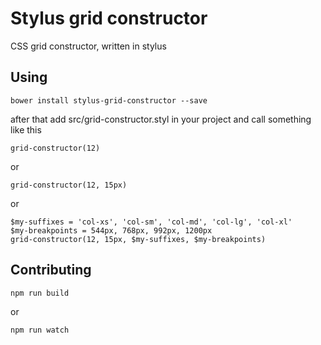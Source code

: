# Stylus grid constructor
CSS grid constructor, written in stylus

## Using
```
bower install stylus-grid-constructor --save
```
after that add src/grid-constructor.styl in your project and call something like this
```stylus
grid-constructor(12)
```
or
```stylus
grid-constructor(12, 15px)
```
or
```stylus
$my-suffixes = 'col-xs', 'col-sm', 'col-md', 'col-lg', 'col-xl'
$my-breakpoints = 544px, 768px, 992px, 1200px
grid-constructor(12, 15px, $my-suffixes, $my-breakpoints)
```

## Contributing

```
npm run build
```
or
```
npm run watch
```

